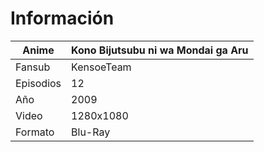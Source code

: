 # Información

| Anime | Kono Bijutsubu ni wa Mondai ga Aru |
| --- | --- |
| Fansub | KensoeTeam |
| Episodios | 12 |
| Año | 2009 |
| Video | 1280x1080 |
| Formato | Blu-Ray |